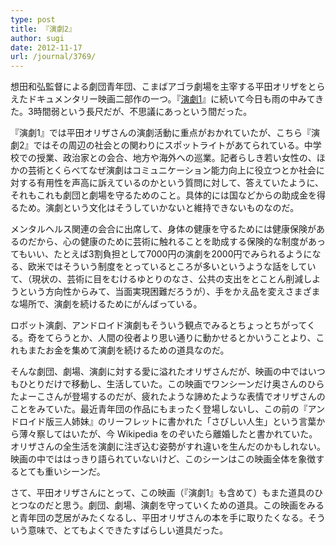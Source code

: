 ```yaml
---
type: post
title: 『演劇2』
author: sugi
date: 2012-11-17
url: /journal/3769/
---
```

想田和弘監督による劇団青年団、こまばアゴラ劇場を主宰する平田オリザをとらえたドキュメンタリー映画二部作の一つ。『<a href="http://asharpminor.com/journal-engeki1" onclick="_gaq.push(['_trackEvent', 'outbound-article', 'http://asharpminor.com/journal-engeki1', '演劇1']);" title="『演劇1』">演劇1</a>』に続いて今日も雨の中みてきた。3時間弱という長尺だが、不思議にあっという間だった。

『演劇1』では平田オリザさんの演劇活動に重点がおかれていたが、こちら『演劇2』ではその周辺の社会との関わりにスポットライトがあてられている。中学校での授業、政治家との会合、地方や海外への巡業。記者らしき若い女性の、ほかの芸術とくらべてなぜ演劇はコミュニケーション能力向上に役立つとか社会に対する有用性を声高に訴えているのかという質問に対して、答えていたように、それもこれも劇団と劇場を守るためのこと。具体的には国などからの助成金を得るため。演劇という文化はそうしていかないと維持できないものなのだ。

メンタルヘルス関連の会合に出席して、身体の健康を守るためには健康保険があるのだから、心の健康のために芸術に触れることを助成する保険的な制度があってもいい、たとえば3割負担として7000円の演劇を2000円でみられるようになる、欧米ではそういう制度をとっているところが多いというような話をしていて、（現状の、芸術に目をむけるゆとりのなさ、公共の支出をとことん削減しようという方向性からみて、当面実現困難だろうが）、手をかえ品を変えさまざまな場所で、演劇を続けるためにがんばっている。

ロボット演劇、アンドロイド演劇もそういう観点でみるとちょっとちがってくる。奇をてらうとか、人間の役者より思い通りに動かせるとかいうことより、これもまたお金を集めて演劇を続けるための道具なのだ。

そんな劇団、劇場、演劇に対する愛に溢れたオリザさんだが、映画の中ではいつもひとりだけで移動し、生活していた。この映画でワンシーンだけ奥さんのひらたよーこさんが登場するのだが、疲れたような諦めたような表情でオリザさんのことをみていた。最近青年団の作品にもまったく登場しないし、この前の『アンドロイド版三人姉妹』のリーフレットに書かれた「さびしい人生」という言葉から薄々察してはいたが、今 Wikipedia をのぞいたら離婚したと書かれていた。オリザさんの全生活を演劇に注ぎ込む姿勢がすれ違いを生んだのかもしれない。映画の中でははっきり語られていないけど、このシーンはこの映画全体を象徴するとても重いシーンだ。

さて、平田オリザさんにとって、この映画（『演劇1』も含めて）もまた道具のひとつなのだと思う。劇団、劇場、演劇を守っていくための道具。この映画をみると青年団の芝居がみたくなるし、平田オリザさんの本を手に取りたくなる。そういう意味で、とてもよくできたすばらしい道具だった。
